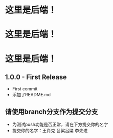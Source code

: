 # 这里是后端！
# 这里是后端！
# 这里是后端！


## 1.0.0 - First Release

- First commit
- 添加了README.md

## 请使用branch分支作为提交分支

- 为测试push功能是否正常，请在下方提交你的名字
- 提交你的名字：王肖克 吕梁吕梁 李先进